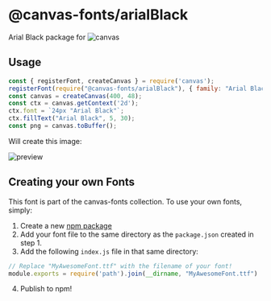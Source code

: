 @canvas-fonts/arialBlack
====

Arial Black package for ![canvas](https://npmjs.org/package/canvas)

## Usage

```js
const { registerFont, createCanvas } = require('canvas');
registerFont(require("@canvas-fonts/arialBlack"), { family: "Arial Black" });
const canvas = createCanvas(400, 48);
const ctx = canvas.getContext('2d');
ctx.font = `24px "Arial Black"`;
ctx.fillText("Arial Black", 5, 30);
const png = canvas.toBuffer();
```

Will create this image:

![preview](https://github.com/retrohacker/canvas-fonts/raw/master/previews/arialBlack.png)

## Creating your own Fonts

This font is part of the canvas-fonts collection. To use your own fonts, simply:

1. Create a new [npm package](https://docs.npmjs.com/creating-node-js-modules)
2. Add your font file to the same directory as the `package.json` created in step 1.
3. Add the following `index.js` file in that same directory:

```js
// Replace "MyAwesomeFont.ttf" with the filename of your font!
module.exports = require('path').join(__dirname, "MyAwesomeFont.ttf")
```

4. Publish to npm!